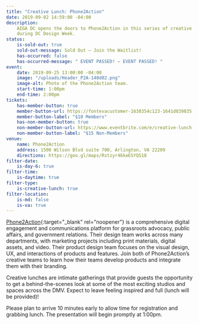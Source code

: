```yaml
---
title: "Creative Lunch: Phone2Action"
date: 2019-09-02 14:59:00 -04:00
description:
    AIGA DC opens the doors to Phone2Action in this series of creative lunches
    during DC Design Week.
status:
    is-sold-out: true
    sold-out-message: Sold Out — Join the Waitlist!
    has-occurred: false
    has-occurred-message: " EVENT PASSED! — EVENT PASSED! "
event:
    date: 2019-09-25 13:00:00 -04:00
    image: "/uploads/Header_P2A-140d02.png"
    image-alt: Photo of the Phone2Action team.
    start-time: 1:00pm
    end-time: 2:00pm
tickets:
    has-member-button: true
    member-button-url: https://fontevacustomer-1638354c123-1641d839835.force.com/services/oauth2/authorize?client_id=3MVG9nthuDc9owbcOq7_07W.HriOQQPWTbMkrpOla.ajDQlTHf4_uby_mhwylcX.mJBU2O2SppTiZMS0J_HJd&response_type=code&redirect_uri=https://ikit.aiga.org/ikit_national_util/ikit-national-util-sso-redirect/&state=https%3A%2F%2Fdc.aiga.org%2Fevent%2Fcreative-lunch-phone2action%2F%3Fredirect_source%3Deventbrite_register
    member-button-label: "$10 Members"
    has-non-member-button: true
    non-member-button-url: https://www.eventbrite.com/e/creative-lunch-phone2action-tickets-71292649233
    non-member-button-label: "$15 Non-Members"
venue:
    name: Phone2Action
    address: 1500 Wilson Blvd suite 700, Arlington, VA 22209
    directions: https://goo.gl/maps/Rstzyr46keESYQS18
filter-date:
    is-day-6: true
filter-time:
    is-daytime: true
filter-type:
    is-creative-lunch: true
filter-location:
    is-md: false
    is-va: true
---
```


[Phone2Action](https://phone2action.com){:target="\_blank" rel="noopener"} is a comprehensive digital engagement and communications platform for grassroots advocacy, public affairs, and government relations. Their design team works across many departments, with marketing projects including print materials, digital assets, and video. Their product design team focuses on the visual design, UX, and interactions of products and features. Join both of Phone2Action’s creative teams to learn how their teams develop products and integrate them with their branding.

Creative lunches are intimate gatherings that provide guests the opportunity to get a behind-the-scenes look at some of the most exciting studios and spaces across the DMV. Expect to leave feeling inspired and full (lunch will be provided)!

Please plan to arrive 10 minutes early to allow time for registration and grabbing lunch. The presentation will begin promptly at 1:00pm.
